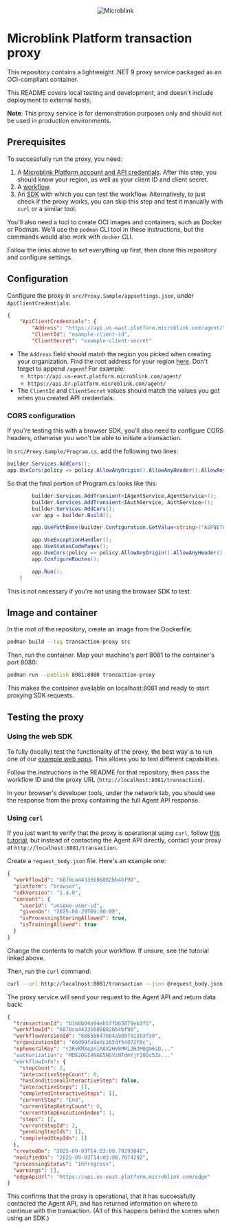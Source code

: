 <p align="center" >
  <img src="https://raw.githubusercontent.com/wiki/blinkid/blinkid-android/images/logo-microblink.png" alt="Microblink" title="Microblink">
</p>

# Microblink Platform transaction proxy

This repository contains a lightweight .NET 9 proxy service packaged as an OCI-compliant container. 

This README covers local testing and development, and doesn't include deployment to external hosts.

**Note**: This proxy service is for demonstration purposes only and should not be used in production environments.

## Prerequisites

To successfully run the proxy, you need:

1. A [Microblink Platform account and API credentials](https://platform.docs.microblink.com/account-setup/). After this step, you should know your region, as well as your client ID and client secret.
2. A [workflow](https://platform.docs.microblink.com/build-workflow/).
3. An [SDK](https://platform.docs.microblink.com/sdk-integration/) with which you can test the workflow. Alternatively, to just check if the proxy works, you can skip this step and test it manually with `curl` or a similar tool.

You'll also need a tool to create OCI images and containers, such as Docker or Podman. We'll use the `podman` CLI tool in these instructions, but the commands would also work with `docker` CLI.

Follow the links above to set everything up first, then clone this repository and configure settings.

## Configuration

Configure the proxy in `src/Proxy.Sample/appsettings.json`, under `ApiClientCredentials`:

```json
{
    "ApiClientCredentials": {
        "Address": "https://api.us-east.platform.microblink.com/agent/",
        "ClientId": "example-client-id",
        "ClientSecret": "example-client-secret"
```

- The `Address` field should match the region you picked when creating your organization. Find the root address for your region [here](https://platform.docs.microblink.com/api/#regions). Don't forget to append `/agent`! For example:
  - `https://api.us-east.platform.microblink.com/agent/`
  - `https://api.br.platform.microblink.com/agent/`
- The `ClientId` and `ClientSecret` values should match the values you got when you created API credentials.

### CORS configuration

If you're testing this with a browser SDK, you'll also need to configure CORS headers, otherwise you won't be able to initiate a transaction. 

In `src/Proxy.Sample/Program.cs`, add the following two lines:

```cs
builder.Services.AddCors();
app.UseCors(policy => policy.AllowAnyOrigin().AllowAnyHeader().AllowAnyMethod()); 
```

So that the final portion of Program.cs looks like this:

```cs
        builder.Services.AddTransient<IAgentService,AgentService>();
        builder.Services.AddTransient<IAuthService, AuthService>();
        builder.Services.AddCors();
        var app = builder.Build();

        app.UsePathBase(builder.Configuration.GetValue<string>("ASPNETCORE_BASEPATH"));

        app.UseExceptionHandler();
        app.UseStatusCodePages();
        app.UseCors(policy => policy.AllowAnyOrigin().AllowAnyHeader().AllowAnyMethod()); 
        app.ConfigureRoutes();

        app.Run();
    }
```

This is not necessary if you're not using the browser SDK to test.

## Image and container

In the root of the repository, create an image from the Dockerfile: 

```bash
podman build --tag transaction-proxy src
```

Then, run the container. Map your machine's port 8081 to the container's port 8080:

```bash
podman run --publish 8081:8080 transaction-proxy
```

This makes the container available on localhost:8081 and ready to start proxying SDK requests.

## Testing the proxy

### Using the web SDK

To fully (locally) test the functionality of the proxy, the best way is to run one of our [example web apps](https://github.com/MicroblinkPlatform/microblink-platform-browser-sdk/tree/main/example-react). This allows you to test different capabilities.

Follow the instructions in the README for that repository, then pass the workflow ID and the proxy URL (`http://localhost:8081/transaction`).

In your browser's developer tools, under the network tab, you should see the response from the proxy containing the full Agent API response.

### Using `curl`

If you just want to verify that the proxy is operational using `curl`, follow [this tutorial](https://platform.docs.microblink.com/api/transaction-api), but instead of contacting the Agent API directly, contact your proxy at `http://localhost:8081/transaction`.

Create a `request_body.json` file. Here's an example one:

```json
{
  "workflowId": "6870ca44335606082bb4bf90",
  "platform": "browser",
  "sdkVersion": "1.4.0",
  "consent": {
    "userId": "unique-user-id",
    "givenOn": "2025-08-29T09:00:00",
    "isProcessingStoringAllowed": true,
    "isTrainingAllowed": true
  }
}
```

Change the contents to match your workflow. If unsure, see the tutorial linked above.

Then, run the `curl` command:

```bash
curl --url http://localhost:8081/transaction --json @request_body.json
```

The proxy service will send your request to the Agent API and return data back:

```json
{
  "transactionId": "0168b84a94eb57fb65879eb3f5",
  "workflowId": "6870ca44335606082bb4bf90",
  "workflowVersionId": "68b58647b84a9097911b3f30",
  "organizationId": "66d99fa9edc165df54072f8c",
  "ephemeralKey": "r3RvKMXepniMAX2HV8MRLZH3M8gm6sD..."
  "authorization": "MDE2OGI4NGE5NGViNTdmYjY1ODc5Zs..."
  "workflowInfo": {
    "stepCount": 2,
    "interactiveStepCount": 0,
    "hasConditionalInteractiveStep": false,
    "interactiveSteps": [],
    "completedInteractiveSteps": [],
    "currentStep": "End",
    "currentStepRetryCount": 0,
    "currentStepExecutionIndex": 1,
    "steps": [],
    "currentStepId": 2,
    "pendingStepIds": [],
    "completedStepIds": []
  },
  "createdOn": "2025-09-03T14:03:00.7029384Z",
  "modifiedOn": "2025-09-03T14:03:00.707429Z",
  "processingStatus": "InProgress",
  "warnings": [],
  "edgeApiUrl": "https://api.us-east.platform.microblink.com/edge"
}
```

This confirms that the proxy is operational, that it has successfully contacted the Agent API, and has returned information on where to continue with the transaction. (All of this happens behind the scenes when using an SDK.)

